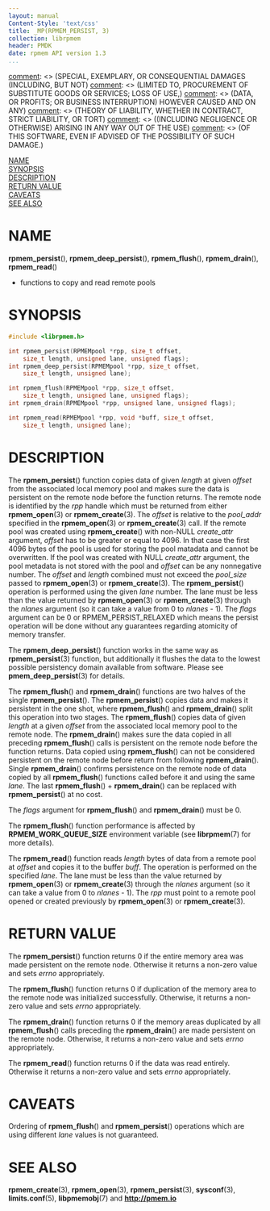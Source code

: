 ```yaml
---
layout: manual
Content-Style: 'text/css'
title: _MP(RPMEM_PERSIST, 3)
collection: librpmem
header: PMDK
date: rpmem API version 1.3
...
```


[comment]: <> (Copyright 2017-2018, Intel Corporation)

[comment]: <> (Redistribution and use in source and binary forms, with or without)
[comment]: <> (modification, are permitted provided that the following conditions)
[comment]: <> (are met:)
[comment]: <> (    * Redistributions of source code must retain the above copyright)
[comment]: <> (      notice, this list of conditions and the following disclaimer.)
[comment]: <> (    * Redistributions in binary form must reproduce the above copyright)
[comment]: <> (      notice, this list of conditions and the following disclaimer in)
[comment]: <> (      the documentation and/or other materials provided with the)
[comment]: <> (      distribution.)
[comment]: <> (    * Neither the name of the copyright holder nor the names of its)
[comment]: <> (      contributors may be used to endorse or promote products derived)
[comment]: <> (      from this software without specific prior written permission.)

[comment]: <> (THIS SOFTWARE IS PROVIDED BY THE COPYRIGHT HOLDERS AND CONTRIBUTORS)
[comment]: <> ("AS IS" AND ANY EXPRESS OR IMPLIED WARRANTIES, INCLUDING, BUT NOT)
[comment]: <> (LIMITED TO, THE IMPLIED WARRANTIES OF MERCHANTABILITY AND FITNESS FOR)
[comment]: <> (A PARTICULAR PURPOSE ARE DISCLAIMED. IN NO EVENT SHALL THE COPYRIGHT)
[comment]: <> (OWNER OR CONTRIBUTORS BE LIABLE FOR ANY DIRECT, INDIRECT, INCIDENTAL,)
[comment]: <> (SPECIAL, EXEMPLARY, OR CONSEQUENTIAL DAMAGES (INCLUDING, BUT NOT)
[comment]: <> (LIMITED TO, PROCUREMENT OF SUBSTITUTE GOODS OR SERVICES; LOSS OF USE,)
[comment]: <> (DATA, OR PROFITS; OR BUSINESS INTERRUPTION) HOWEVER CAUSED AND ON ANY)
[comment]: <> (THEORY OF LIABILITY, WHETHER IN CONTRACT, STRICT LIABILITY, OR TORT)
[comment]: <> ((INCLUDING NEGLIGENCE OR OTHERWISE) ARISING IN ANY WAY OUT OF THE USE)
[comment]: <> (OF THIS SOFTWARE, EVEN IF ADVISED OF THE POSSIBILITY OF SUCH DAMAGE.)

[comment]: <> (rpmem_persist.3 -- man page for rpmem persist, flush, drain and read functions)

[NAME](#name)<br />
[SYNOPSIS](#synopsis)<br />
[DESCRIPTION](#description)<br />
[RETURN VALUE](#return-value)<br />
[CAVEATS](#caveats)<br />
[SEE ALSO](#see-also)<br />


# NAME #

**rpmem_persist**(), **rpmem_deep_persist**(), **rpmem_flush**(),
**rpmem_drain**(), **rpmem_read**()
- functions to copy and read remote pools


# SYNOPSIS #

```c
#include <librpmem.h>

int rpmem_persist(RPMEMpool *rpp, size_t offset,
	size_t length, unsigned lane, unsigned flags);
int rpmem_deep_persist(RPMEMpool *rpp, size_t offset,
	size_t length, unsigned lane);

int rpmem_flush(RPMEMpool *rpp, size_t offset,
	size_t length, unsigned lane, unsigned flags);
int rpmem_drain(RPMEMpool *rpp, unsigned lane, unsigned flags);

int rpmem_read(RPMEMpool *rpp, void *buff, size_t offset,
	size_t length, unsigned lane);
```


# DESCRIPTION #

The **rpmem_persist**() function copies data of given *length* at given
*offset* from the associated local memory pool and makes sure the data is
persistent on the remote node before the function returns. The remote node
is identified by the *rpp* handle which must be returned from either
**rpmem_open**(3) or **rpmem_create**(3). The *offset* is relative
to the *pool_addr* specified in the **rpmem_open**(3) or **rpmem_create**(3)
call. If the remote pool was created using **rpmem_create**() with non-NULL
*create_attr* argument, *offset* has to be greater or equal to 4096.
In that case the first 4096 bytes of the pool is used for storing the pool
matadata and cannot be overwritten.
If the pool was created with NULL *create_attr* argument, the pool metadata
is not stored with the pool and *offset* can be any nonnegative number.
The *offset* and *length* combined must not exceed the
*pool_size* passed to **rpmem_open**(3) or **rpmem_create**(3).
The **rpmem_persist**() operation is performed using the given *lane* number.
The lane must be less than the value returned by **rpmem_open**(3) or
**rpmem_create**(3) through the *nlanes* argument (so it can take a value
from 0 to *nlanes* - 1). The *flags* argument can be 0 or RPMEM_PERSIST_RELAXED
which means the persist operation will be done without any guarantees regarding
atomicity of memory transfer.

The **rpmem_deep_persist**() function works in the same way as
**rpmem_persist**(3) function, but additionally it flushes the data to the
lowest possible persistency domain available from software.
Please see **pmem_deep_persist**(3) for details.

The **rpmem_flush**() and **rpmem_drain**() functions are two halves of the
single **rpmem_persist**(). The **rpmem_persist**() copies data and makes it
persistent in the one shot, where **rpmem_flush**() and **rpmem_drain**() split
this operation into two stages. The **rpmem_flush**() copies data of given
*length* at a given *offset* from the associated local memory pool to the
remote node. The **rpmem_drain**() makes sure the data copied in all preceding
**rpmem_flush**() calls is persistent on the remote node before the function
returns. Data copied using **rpmem_flush**() can not be considered persistent
on the remote node before return from following **rpmem_drain**().
Single **rpmem_drain**() confirms persistence on the remote node of data copied
by all **rpmem_flush**() functions called before it and using the same *lane*.
The last **rpmem_flush**() + **rpmem_drain**() can be replaced with
**rpmem_persist**() at no cost.

The *flags* argument for **rpmem_flush**() and **rpmem_drain**() must be 0.

The **rpmem_flush**() function performance is affected by **RPMEM_WORK_QUEUE_SIZE**
environment variable (see **librpmem**(7) for more details).

The **rpmem_read**() function reads *length* bytes of data from a remote pool
at *offset* and copies it to the buffer *buff*. The operation is performed on
the specified *lane*. The lane must be less than the value returned by
**rpmem_open**(3) or **rpmem_create**(3) through the *nlanes* argument
(so it can take a value from 0 to *nlanes* - 1). The *rpp* must point to a
remote pool opened or created previously by **rpmem_open**(3) or
**rpmem_create**(3).


# RETURN VALUE #

The **rpmem_persist**() function returns 0 if the entire memory area was
made persistent on the remote node. Otherwise it returns a non-zero value
and sets *errno* appropriately.

The **rpmem_flush**() function returns 0 if duplication of the memory area to
the remote node was initialized successfully. Otherwise, it returns a non-zero
value and sets *errno* appropriately.

The **rpmem_drain**() function returns 0 if the memory areas duplicated by all
**rpmem_flush**() calls preceding the **rpmem_drain**() are made persistent
on the remote node. Otherwise, it returns a non-zero value and sets *errno*
appropriately.

The **rpmem_read**() function returns 0 if the data was read entirely.
Otherwise it returns a non-zero value and sets *errno* appropriately.


# CAVEATS #

Ordering of **rpmem_flush**() and **rpmem_persist**() operations which are using
different *lane* values is not guaranteed.


# SEE ALSO #

**rpmem_create**(3), **rpmem_open**(3), **rpmem_persist**(3),
**sysconf**(3), **limits.conf**(5), **libpmemobj**(7)
and **<http://pmem.io>**
